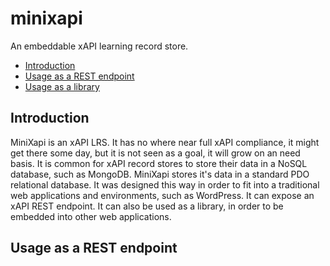 # minixapi

An embeddable xAPI learning record store.

* [Introduction](#introduction)
* [Usage as a REST endpoint](#usage-as-a-rest-endpoint)
* [Usage as a library](#usage-as-a-library)

## Introduction
MiniXapi is an xAPI LRS. It has no where near full xAPI compliance, it might get there some day, but it is not seen as a goal, it will grow on an need basis. It is common for xAPI record stores to store their data in a NoSQL database, such as MongoDB. MiniXapi stores it's data in a standard PDO relational database. It was designed this way in order to fit into a traditional web applications and environments, such as WordPress. It can expose an xAPI REST endpoint. It can also be used as a library, in order to be embedded into other web applications.

## Usage as a REST endpoint
